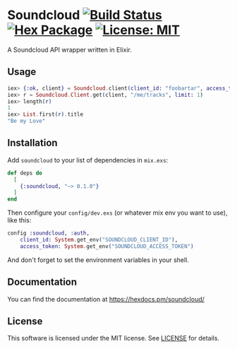# Soundcloud [![Build Status](https://travis-ci.org/adolfosilva/soundcloud.svg?branch=master)](https://travis-ci.org/adolfosilva/soundcloud) [![Hex Package](http://img.shields.io/hexpm/v/soundcloud.svg?style=flat)](https://hex.pm/packages/soundcloud) [![License: MIT](https://img.shields.io/badge/License-MIT-blue.svg)](https://opensource.org/licenses/MIT)

A Soundcloud API wrapper written in Elixir.

## Usage

```elixir
iex> {:ok, client} = Soundcloud.client(client_id: "foobartar", access_token: "72-27has7d2-7afajf92")
iex> r = Soundcloud.Client.get(client, "/me/tracks", limit: 1)
iex> length(r)
1
iex> List.first(r).title
"Be my Love"
```

## Installation

Add `soundcloud` to your list of dependencies in `mix.exs`:

```elixir
def deps do
  [
    {:soundcloud, "~> 0.1.0"}
  ]
end
```

Then configure your `config/dev.exs` (or whatever mix env you want to use), like this:

```elixir
config :soundcloud, :auth,
    client_id: System.get_env("SOUNDCLOUD_CLIENT_ID"),
    access_token: System.get_env("SOUNDCLOUD_ACCESS_TOKEN")
```

And don't forget to set the environment variables in your shell.

## Documentation

You can find the documentation at https://hexdocs.pm/soundcloud/

## License

This software is licensed under the MIT license. See [LICENSE](LICENSE) for details.

